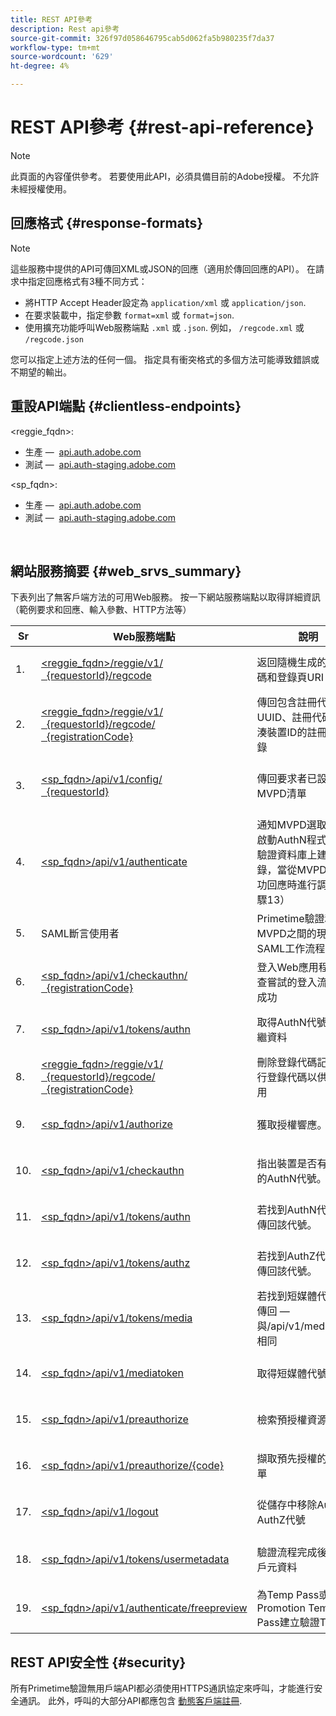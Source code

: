 ```yaml
---
title: REST API參考
description: Rest api參考
source-git-commit: 326f97d058646795cab5d062fa5b980235f7da37
workflow-type: tm+mt
source-wordcount: '629'
ht-degree: 4%

---
```



# REST API參考 {#rest-api-reference}

>[!NOTE]
>
>此頁面的內容僅供參考。 若要使用此API，必須具備目前的Adobe授權。 不允許未經授權使用。

## 回應格式 {#response-formats}


>[!NOTE]
>
> 這些服務中提供的API可傳回XML或JSON的回應（適用於傳回回應的API）。 在請求中指定回應格式有3種不同方式：
>
>* 將HTTP Accept Header設定為 `application/xml` 或 `application/json`.
>* 在要求裝載中，指定參數 `format=xml` 或 `format=json`.
>* 使用擴充功能呼叫Web服務端點 `.xml` 或 `.json`. 例如， `/regcode.xml` 或 `/regcode.json`
>
>您可以指定上述方法的任何一個。 指定具有衝突格式的多個方法可能導致錯誤或不期望的輸出。

## 重設API端點 {#clientless-endpoints}

&lt;reggie_fqdn>:

* 生產 —  [api.auth.adobe.com](http://api.auth.adobe.com/)
* 測試 —  [api.auth-staging.adobe.com](http://api.auth-staging.adobe.com/)

&lt;sp_fqdn>:

* 生產 —  [api.auth.adobe.com](http://api.auth.adobe.com/)
* 測試 —  [api.auth-staging.adobe.com](http://api.auth-staging.adobe.com/)

</br>


## 網站服務摘要 {#web_srvs_summary}

下表列出了無客戶端方法的可用Web服務。 按一下網站服務端點以取得詳細資訊（範例要求和回應、輸入參數、HTTP方法等）


| Sr | Web服務端點 | 說明 | <!--[Diag.  </br>Ref](http://tve.helpdocsonline.com/api-reference-v2-test#illustration)-->. | 托管於 | 呼叫者 |
| --- | --- | --- | --- | --- | --- |
| 1. | [&lt;reggie_fqdn>/reggie/v1/  </br>  {requestorId}/regcode](/help/authentication/registration-code-request.md) | 返回隨機生成的註冊代碼和登錄頁URI | 2 | Adobe  </br>註冊代碼服務 | 智慧裝置 |
| 2. | [&lt;reggie_fqdn>/reggie/v1/  </br>  {requestorId}/regcode/  </br>  {registrationCode}](/help/authentication/return-registration-record.md) | 傳回包含註冊代碼UUID、註冊代碼和雜湊裝置ID的註冊代碼記錄 | 8 | Adobe  </br>註冊代碼服務 | Primetime驗證 |
| 3. | [&lt;sp_fqdn>/api/v1/config/  </br>  {requestorId}](/help/authentication/provide-mvpd-list.md) | 傳回要求者已設定的MVPD清單 | 5 | Adobe  </br>Primetime  </br>驗證  </br>服務 | 登入  </br>Web  </br>應用程式 |
| 4. | [&lt;sp_fqdn>/api/v1/authenticate](/help/authentication/initiate-authentication.md) | 通知MVPD選取事件以啟動AuthN程式。 在驗證資料庫上建立記錄，當從MVPD收到成功回應時進行調解（步驟13） | 7 | Adobe  </br>Primetime  </br>驗證  </br>服務 | 登入  </br>Web  </br>應用程式 |
| 5. | SAML斷言使用者 | Primetime驗證和MVPD之間的現有SAML工作流程 | 13 | Primetime  </br>驗證  </br>服務 | Primetime驗證 |
| 6. | [&lt;sp_fqdn>/api/v1/checkauthn/  </br>  {registrationCode}](/help/authentication/check-authentication-flow-by-second-screen-web-app.md) | 登入Web應用程式可檢查嘗試的登入流程是否成功 |  | Primetime  </br>驗證   </br>服務 | 登入   </br>Web   </br>應用程式 |
| 7. | [&lt;sp_fqdn>/api/v1/tokens/authn](/help/authentication/retrieve-authentication-token.md) | 取得AuthN代號相關中繼資料 | 15 | Primetime  </br>驗證  </br>服務 | 智慧裝置 |
| 8. | [&lt;reggie_fqdn>/reggie/v1/  </br>  {requestorId}/regcode/  </br>  {registrationCode}](/help/authentication/delete-registration-record.md) | 刪除登錄代碼記錄併發行登錄代碼以供重複使用 | 16 | Adobe  </br>註冊代碼服務 | Primetime驗證 |
| 9. | [&lt;sp_fqdn>/api/v1/authorize](/help/authentication/initiate-authorization.md) | 獲取授權響應。 | 17 | Primetime  </br>驗證  </br>服務 | 智慧裝置 |
| 10. | [&lt;sp_fqdn>/api/v1/checkauthn](/help/authentication/check-authentication-token.md) | 指出裝置是否有未過期的AuthN代號。 |  | Primetime  </br>驗證  </br>服務 | 智慧裝置 |
| 11. | [&lt;sp_fqdn>/api/v1/tokens/authn](/help/authentication/retrieve-authentication-token.md) | 若找到AuthN代號，則傳回該代號。 |  | Primetime  </br>驗證  </br>服務 | 智慧裝置 |
| 12. | [&lt;sp_fqdn>/api/v1/tokens/authz](/help/authentication/retrieve-authorization-token.md) | 若找到AuthZ代號，則傳回該代號。 |  | Primetime  </br>驗證  </br>服務 | 智慧裝置 |
| 13. | [&lt;sp_fqdn>/api/v1/tokens/media](/help/authentication/obtain-short-media-token.md) | 若找到短媒體代號，則傳回 — 與/api/v1/mediatoken相同 |  | Primetime  </br>驗證  </br>服務 | 智慧裝置 |
| 14. | [&lt;sp_fqdn>/api/v1/mediatoken](/help/authentication/obtain-short-media-token.md) | 取得短媒體代號 |  | Primetime  </br>驗證  </br>服務 | 智慧裝置 |
| 15. | [&lt;sp_fqdn>/api/v1/preauthorize](/help/authentication/retrieve-list-of-preauthorized-resources.md) | 檢索預授權資源的清單 |  | Primetime  </br>驗證  </br>服務 | 智慧裝置 |
| 16. | [&lt;sp_fqdn>/api/v1/preauthorize/{code}](/help/authentication/retrieve-list-of-preauthorized-resources-by-second-screen-web-app.md) | 擷取預先授權的資源清單 |  | Primetime  </br>驗證  </br>服務 | 登入網頁應用程式 |
| 17. | [&lt;sp_fqdn>/api/v1/logout](/help/authentication/initiate-logout.md) | 從儲存中移除AuthN和AuthZ代號 |  | Primetime  </br>驗證   </br>服務 | 智慧裝置 |
| 18. | [&lt;sp_fqdn>/api/v1/tokens/usermetadata](/help/authentication/user-metadata.md) | 驗證流程完成後獲取用戶元資料 | 不適用 | 不適用 | 智慧裝置 |
| 19. | [&lt;sp_fqdn>/api/v1/authenticate/freepreview](/help/authentication/free-preview-for-temp-pass-and-promotional-temp-pass.md) | 為Temp Pass或Promotion Temp Pass建立驗證Token | 不適用 | Primetime  </br>驗證  </br>服務 | 智慧裝置 |


## REST API安全性 {#security}

所有Primetime驗證無用戶端API都必須使用HTTPS通訊協定來呼叫，才能進行安全通訊。 此外，呼叫的大部分API都應包含 [動態客戶端註冊](/help/authentication/dynamic-client-registration.md).

